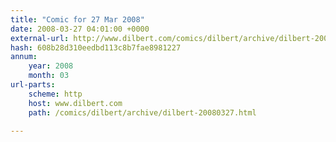 ```yaml
---
title: "Comic for 27 Mar 2008"
date: 2008-03-27 04:01:00 +0000
external-url: http://www.dilbert.com/comics/dilbert/archive/dilbert-20080327.html
hash: 608b28d310eedbd113c8b7fae8981227
annum:
    year: 2008
    month: 03
url-parts:
    scheme: http
    host: www.dilbert.com
    path: /comics/dilbert/archive/dilbert-20080327.html

---
```



